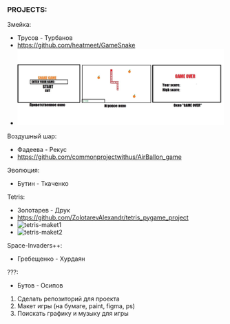 ### PROJECTS:

Змейка:
   * Трусов - Турбанов
   * https://github.com/heatmeet/GameSnake
   * ![snake-maket1](images/1dd1c00d-4bde-48a9-846f-3ce4a2d39232.jpg)
   

Воздушный шар:
   * Фадеева - Рекус
   * https://github.com/commonprojectwithus/AirBallon_game

Эволюция:
   * Бутин - Ткаченко

Tetris:   
   * Золотарев - Друк
   * https://github.com/ZolotarevAlexandr/tetris_pygame_project
   * ![tetris-maket1](images/IMG_20221226_155403%20(1).jpg)
   * ![tetris-maket2](images/IMG-20221226-WA0000.jpeg)
      
Space-Invaders++:
   * Гребещенко - Хурдаян

???:
   * Бутов - Осипов
   
   
 1. Сделать репозиторий для проекта
 2. Макет игры (на бумаге, paint, figma, ps)
 3. Поискать графику и музыку для игры
